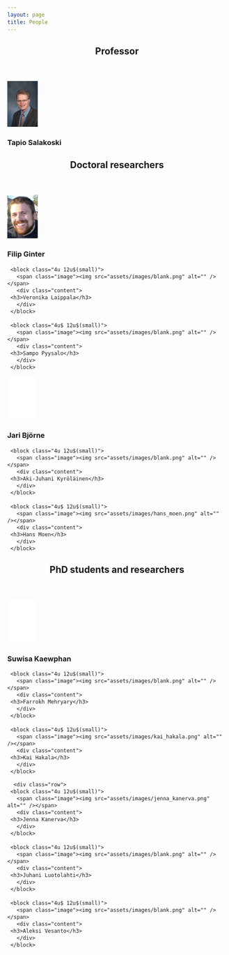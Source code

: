 ```yaml
---
layout: page
title: People
---
```


<section>
   <header class="major">
      <h2>Professor</h2>
   </header>

   <div class="row">
     <block class="3u$ 12u$(small)">
       <span class="image"><img src="assets/images/sala_web.jpg" alt="" /></span>
       <div class="content">
	 <h3>Tapio Salakoski</h3>
       </div>
     </block>
   </div>

</section>

<section>
   <header class="major">
      <h2>Doctoral researchers</h2>
   </header>

   <div class="row">
     <block class="4u 12u$(small)">
       <span class="image"><img src="assets/images/filip_ginter.jpg" alt="" /></span>
       <div class="content">
	 <h3>Filip Ginter</h3>
       </div>
     </block>

     <block class="4u 12u$(small)">
       <span class="image"><img src="assets/images/blank.png" alt="" /></span>
       <div class="content">
	 <h3>Veronika Laippala</h3>
       </div>
     </block>

     <block class="4u$ 12u$(small)">
       <span class="image"><img src="assets/images/blank.png" alt="" /></span>
       <div class="content">
	 <h3>Sampo Pyysalo</h3>
       </div>
     </block>
   </div>

   <div class="row">
     <block class="4u 12u$(small)">
       <span class="image"><img src="assets/images/blank.png" alt="" /></span>       
       <div class="content">
	 <h3>Jari Björne</h3>
       </div>
     </block>

     <block class="4u 12u$(small)">
       <span class="image"><img src="assets/images/blank.png" alt="" /></span>
       <div class="content">
	 <h3>Aki-Juhani Kyröläinen</h3>
       </div>
     </block>

     <block class="4u$ 12u$(small)">
       <span class="image"><img src="assets/images/hans_moen.png" alt="" /></span>
       <div class="content">
	 <h3>Hans Moen</h3>
       </div>
     </block>

   </div>
</section>

<section>
   <header class="major">
      <h2>PhD students and researchers</h2>
   </header>

   <div class="row">
     <block class="4u 12u$(small)">
       <span class="image"><img src="assets/images/blank.png" alt="" /></span>
       <div class="content">
	 <h3>Suwisa Kaewphan</h3>
       </div>
     </block>

     <block class="4u 12u$(small)">
       <span class="image"><img src="assets/images/blank.png" alt="" /></span>
       <div class="content">
	 <h3>Farrokh Mehryary</h3>
       </div>
     </block>

     <block class="4u$ 12u$(small)">
       <span class="image"><img src="assets/images/kai_hakala.png" alt="" /></span>
       <div class="content">
	 <h3>Kai Hakala</h3>
       </div>
     </block>
   </div>

      <div class="row">
     <block class="4u 12u$(small)">
       <span class="image"><img src="assets/images/jenna_kanerva.png" alt="" /></span>
       <div class="content">
	 <h3>Jenna Kanerva</h3>
       </div>
     </block>

     <block class="4u 12u$(small)">
       <span class="image"><img src="assets/images/blank.png" alt="" /></span>
       <div class="content">
	 <h3>Juhani Luotolahti</h3>
       </div>
     </block>

     <block class="4u$ 12u$(small)">
       <span class="image"><img src="assets/images/blank.png" alt="" /></span>
       <div class="content">
	 <h3>Aleksi Vesanto</h3>
       </div>
     </block>
   </div>

   
</section>
